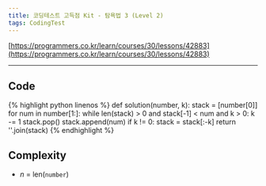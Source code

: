 ```yaml
---
title: 코딩테스트 고득점 Kit - 탐욕법 3 (Level 2)
tags: CodingTest
---
```


[https://programmers.co.kr/learn/courses/30/lessons/42883](https://programmers.co.kr/learn/courses/30/lessons/42883)

<!--more-->

---

## Code
{% highlight python linenos %}
def solution(number, k):
    stack = [number[0]]
    for num in number[1:]:
        while len(stack) > 0 and stack[-1] < num and k > 0:
            k -= 1
            stack.pop()
        stack.append(num)
    if k != 0:
        stack = stack[:-k]
    return ''.join(stack)
{% endhighlight %}


## Complexity
<!-- $O(n)$ -->
- $n$ = len(`number`)
